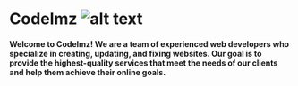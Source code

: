# Codelmz ![alt text](http://url/to/../img/CODELMZ.png)
#### Welcome to Codelmz! We are a team of experienced web developers who specialize in creating, updating, and fixing websites. Our goal is to provide the highest-quality services that meet the needs of our clients and help them achieve their online goals.
